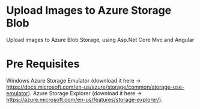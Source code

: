 # Upload Images to Azure Storage Blob
Upload images to Azure Blob Storage, using Asp.Net Core Mvc and Angular
# Pre Requisites
Windows Azure Storage Emulator (download it here -> https://docs.microsoft.com/en-us/azure/storage/common/storage-use-emulator).
Azure Storage Explorer (download it here -> https://azure.microsoft.com/en-us/features/storage-explorer/).
